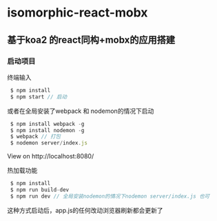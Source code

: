 # isomorphic-react-mobx

## 基于koa2 的react同构+mobx的应用搭建

### 启动项目

终端输入
``` javascript
 $ npm install 
 $ npm start // 启动 
```

或者在全局安装了webpack 和 nodemon的情况下启动

``` javascript
 $ npm install webpack -g
 $ npm install nodemon -g
 $ webpack // 打包
 $ nodemon server/index.js

```
View on http://localhost:8080/

热加载功能
``` javascript
 $ npm install 
 $ npm run build-dev
 $ npm run dev // 全局安装nodemon的情况下nodemon server/index.js 也可
```
这种方式启动后，app.js的任何改动浏览器刷新都会更新了

